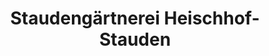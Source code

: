 ---
title: "Staudengärtnerei Heischhof-Stauden"
url: /krummwisch/staudengaertnerei-heischhof-stauden/
shop: Blumen
---